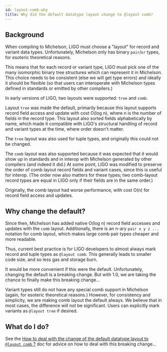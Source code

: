 ```yaml
---
id: layout-comb-why
title: Why did the default datatype layout change to @layout comb?
---
```


## Background

When compiling to Michelson, LIGO must choose a "layout" for record
and variant data types. Unfortunately, Michelson only has binary
`pair`/`or` types, for esoteric theoretical reasons.

This means that for each record or variant type, LIGO must pick one of
the many isomorphic binary tree structures which can represent it in
Michelson. This choice needs to be consistent (else we will get type
errors) and ideally it should be flexible (so that users can
interoperate with Michelson types defined in standards or emitted by
other compilers.)

In early versions of LIGO, two layouts were supported: `tree` and
`comb`.

Layout `tree` was made the default, primarily because this layout
supports record field access and update with cost O(log n), where n is
the number of fields in the record type. This layout also sorted
fields alphabetically by name, which made it compatible with LIGO's
structural handling of record and variant types at the time, where
order doesn't matter.

The `tree` layout was also used for tuple types, and originally this
could not be changed.

The `comb` layout was also supported because it was expected that it
would show up in standards and in interop with Michelson generated by
other compilers (and indeed it did.) At some point, LIGO was modified
to preserve the order of comb layout record fields and variant cases,
since this is useful for interop. (The order now also matters for
these types; two comb-layout record types are equal in LIGO only if
their fields are in the same order.)

Originally, the comb layout had worse performance, with cost O(n) for
record field access and updates.

## Why change the default?

Since then, Michelson has added native O(log n) record field accesses
and updates with the `comb` layout. Additionally, there is an n-ary
`pair x y z ...` notation for comb layout, which makes large comb pair
types cheaper and more readable.

Thus, current best practice is for LIGO developers to almost always
mark record and tuple types as `@layout comb`. This generally leads to
smaller code size, and so less gas and storage burn.

It would be more convenient if this were the default. Unfortunately,
changing the default is a breaking change. But with 1.0, we are taking
the chance to finally make this breaking change...

Variant types still do not have any special comb support in Michelson
(again, for esoteric theoretical reasons.) However, for consistency
and simplicity, we are making comb layout the default always. We
believe that in most cases, the difference will not be
significant. Users can explicitly mark variants as `@layout tree` if
desired.

## What do I do?

See the [How to deal with the change of the default datatype layout to
`@layout comb` ?](layout-comb-how.md) doc for advice on how to deal
with this breaking change...
